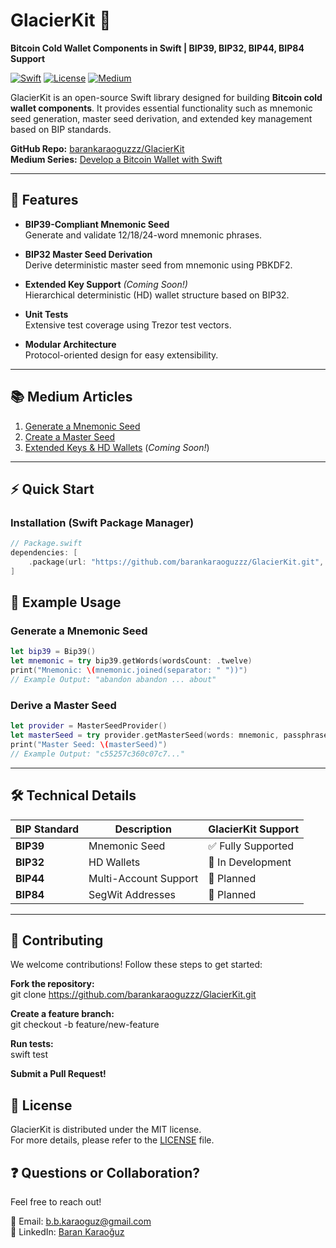 # GlacierKit 🧊

**Bitcoin Cold Wallet Components in Swift | BIP39, BIP32, BIP44, BIP84 Support**

[![Swift](https://img.shields.io/badge/Swift-5.7-orange.svg)](https://swift.org)  [![License](https://img.shields.io/badge/License-MIT-blue.svg)](https://opensource.org/licenses/MIT)  [![Medium](https://img.shields.io/badge/Medium-Articles-brown.svg)](https://medium.com/@barankaraoguz)

GlacierKit is an open-source Swift library designed for building **Bitcoin cold wallet components**. It provides essential functionality such as mnemonic seed generation, master seed derivation, and extended key management based on BIP standards.

**GitHub Repo:** [barankaraoguzzz/GlacierKit](https://github.com/barankaraoguzzz/GlacierKit)  
**Medium Series:** [Develop a Bitcoin Wallet with Swift](https://medium.com/@barankaraoguz)

---

## 🌟 Features

- **BIP39-Compliant Mnemonic Seed**  
  Generate and validate 12/18/24-word mnemonic phrases.

- **BIP32 Master Seed Derivation**  
  Derive deterministic master seed from mnemonic using PBKDF2.

- **Extended Key Support** *(Coming Soon!)*  
  Hierarchical deterministic (HD) wallet structure based on BIP32.

- **Unit Tests**  
  Extensive test coverage using Trezor test vectors.

- **Modular Architecture**  
  Protocol-oriented design for easy extensibility.

---

## 📚 Medium Articles

1. [Generate a Mnemonic Seed](https://medium.com/@barankaraoguz/develop-a-bitcoin-wallet-with-swift-generate-a-mnemonic-seed-5aa70a8b49ef)  
2. [Create a Master Seed](https://medium.com/@barankaraoguz/develop-a-bitcoin-wallet-with-swift-creating-a-master-seed-8a77e03d60fa)  
3. [Extended Keys & HD Wallets](https://medium.com/@barankaraoguz) (*Coming Soon!*)

---

## ⚡ Quick Start

### Installation (Swift Package Manager)

```swift
// Package.swift
dependencies: [
    .package(url: "https://github.com/barankaraoguzzz/GlacierKit.git", from: "1.0.0")
]
```

## 🧪 Example Usage

### Generate a Mnemonic Seed

```swift
let bip39 = Bip39()
let mnemonic = try bip39.getWords(wordsCount: .twelve)
print("Mnemonic: \(mnemonic.joined(separator: " "))")
// Example Output: "abandon abandon ... about"
```
### Derive a Master Seed
```swift
let provider = MasterSeedProvider()
let masterSeed = try provider.getMasterSeed(words: mnemonic, passphrase: "TREZOR")
print("Master Seed: \(masterSeed)")
// Example Output: "c55257c360c07c7..."
```

---

## 🛠 Technical Details

| BIP Standard | Description          | GlacierKit Support     |
|--------------|----------------------|-------------------------|
| **BIP39**     | Mnemonic Seed         | ✅ Fully Supported      |
| **BIP32**     | HD Wallets            | 🔧 In Development       |
| **BIP44**     | Multi-Account Support | 🚧 Planned              |
| **BIP84**     | SegWit Addresses      | 🚧 Planned              |


---

## 🤝 Contributing

We welcome contributions! Follow these steps to get started:

**Fork the repository:**  
git clone https://github.com/barankaraoguzzz/GlacierKit.git

**Create a feature branch:**  
git checkout -b feature/new-feature

**Run tests:**  
swift test

**Submit a Pull Request!**

## 📜 License

GlacierKit is distributed under the MIT license.  
For more details, please refer to the [LICENSE](LICENSE) file.

## ❓ Questions or Collaboration?

Feel free to reach out!

📧 Email: b.b.karaoguz@gmail.com  
💼 LinkedIn: [Baran Karaoğuz](https://www.linkedin.com/in/baran-karaoguz-07045698/)  
